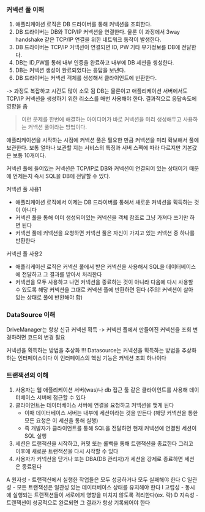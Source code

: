 ### 커넥션 풀 이해
1. 애플리케이션 로직은 DB 드라이버를 통해 커넥션을 조회한다.
2. DB 드라이버는 DB와 TCP/IP 커넥션을 연결한다. 물론 이 과정에서 3way handshake 같은 TCP/IP 연결을 위한 네트워크 동작이 발생한다.
3. DB 드라이버는 TCP/IP 커넥션이 연결되면 ID, PW 기타 부가정보를 DB에 전달한다.
4. DB는 ID,PW를 통해 내부 인증을 완료하고 내부에 DB 세션을 셍성한다.
5. DB는 커넥션 생성이 완료되었다는 응답을 보낸다.
6. DB 드라이버는 커넥션 객체를 생성해서 클라이언트에 반환한다. 

-> 과정도 복잡하고 시간도 많이 소모 됨
DB는 물론이고 애플리케이션 서버에서도 TCP/IP 커넥션을 생성하기 위한 리소스를 매번 사용해야 한다.
결과적으로 응답속도에 영향을 줌

> 이런 문제를 한번에 해결하는 아이디어가 바로 커넥션을 미리 생성해두고 사용하는 커넥션 풀이라는 방법이다.

애플리케이션을 시작하는 시점에 커넥션 풀은 필요한 만큼 커넥션을 미리 확보해서 풀에 보관한다.
보통 얼마나 보관할 지는 서비스의 특징과 서버 스펙에 따라 다르지만 기본값은 보통 10개이다.

커넥션 풀에 들어있는 커넥션은 TCP/IP로 DB와 커넥션이 연결되어 있는 상태이기 때문에 언제든지 즉시 SQL을 DB에 전달할 수 있다.

커넥션 풀 사용1
- 애플리케이션 로직에서 이제는 DB 드라이버를 통해서 새로운 커넥션을 획득하는 것이 아니다
- 커넥션 풀을 통해 이미 생성되어있는 커넥션을 객체 참조로 그냥 가져다 쓰기만 하면 된다
- 커넥션 풀에 커넥션을 요청하면 커넥션 풀은 자신이 가지고 있는 커넥션 중 하나를 반환한다

커넥션 풀 사용2
- 애플리케이션 로직은 커넥션 풀에서 받은 커넥션을 사용해서 SQL을 데이터베이스에 전달하고 그 결과를 받아서 처리한다
- 커넥션을 모두 사용하고 나면 커넥션을 종료하는 것이 아니라 다음에 다시 사용할 수 있도록 해당 커넥션을 그대로 커넥션 풀에 반환하면 된다
  (주의! 커넥션이 살아 있는 상태로 풀에 반환해야 함)

### DataSource 이해
DriveManager는 항상 신규 커넥션 획득 -> 커넥션 풀에서 만들어진 커넥션을 조회
변경하려면 코드의 변경 필요

커넥션을 획득하는 방법을 추상화 !!!
Datasource는 커넥션을 획득하는 방법을 추상화하는 인터페이스이다
이 인터페이스의 핵심 기능은 커넥션 조회 하나이다

### 트랜잭션의 이해
1. 사용자는 웹 애플리케이션 서버(was)나 db 접근 툴 같은 클라이언트를 사용해 데이터베이스 서버에 접근할 수 있다
2. 클라이언트는 데이터베이스 서버에 연결을 요청하고 커넥션을 맺게 된다
   - 이때 데이터베이스 서버는 내부에 세션이라는 것을 만든다 (해당 커넥션을 통한 모든 요청은 이 세션을 통해 실행)
   - 즉 개발자가 클라이언트를 통해 SQL을 전달하면 현재 커넥션에 연결된 세션이 SQL 실행
3. 세션은 트랜잭션을 시작하고, 커밋 또는 롤백을 통해 트랜잭션을 종료한다 그리고 이후에 새로운 트랜잭션을 다시 시작할 수 있다
4. 사용자가 커넥션을 닫거나 또는 DBA(DB 관리자)가 세션을 강제로 종료하면 세션은 종료된다

A 원자성 - 트랜잭션에서 실행한 작업들은 모두 성공하거나 모두 실패해야 한다
C 일관성 - 모든 트랜잭션은 일관성 있는 데이터베이스 상태를 유지해야 한다
I 고립성 - 동시에 실행되는 트랜잭션들이 서로에게 영향을 미치지 않도록 격리한다(ex. 락)
D 지속성 - 트랜잭션이 성공적으로 완료되면 그 결과가 항상 기록되어야 한다